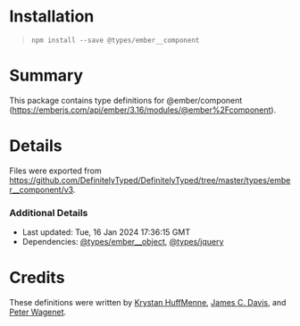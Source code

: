 # Installation
> `npm install --save @types/ember__component`

# Summary
This package contains type definitions for @ember/component (https://emberjs.com/api/ember/3.16/modules/@ember%2Fcomponent).

# Details
Files were exported from https://github.com/DefinitelyTyped/DefinitelyTyped/tree/master/types/ember__component/v3.

### Additional Details
 * Last updated: Tue, 16 Jan 2024 17:36:15 GMT
 * Dependencies: [@types/ember__object](https://npmjs.com/package/@types/ember__object), [@types/jquery](https://npmjs.com/package/@types/jquery)

# Credits
These definitions were written by [Krystan HuffMenne](https://github.com/gitKrystan), [James C. Davis](https://github.com/jamescdavis), and [Peter Wagenet](https://github.com/wagenet).
